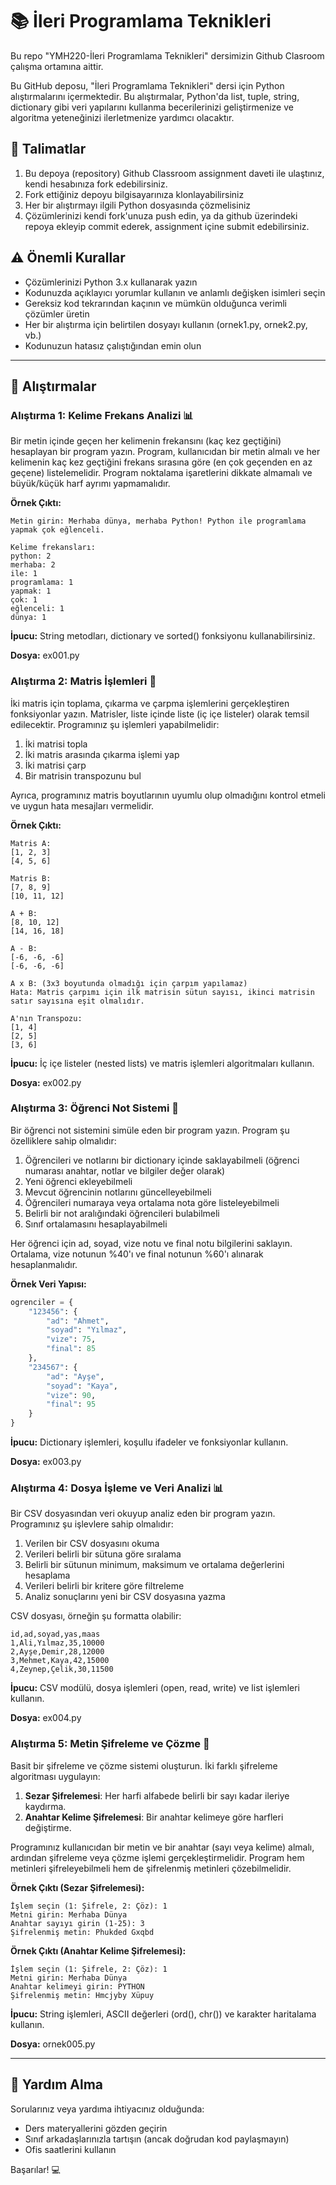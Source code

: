 # 📚 İleri Programlama Teknikleri

Bu repo "YMH220-İleri Programlama Teknikleri" dersimizin Github Clasroom çalışma ortamına aittir.

Bu GitHub deposu, "İleri Programlama Teknikleri" dersi için Python alıştırmalarını içermektedir. 
Bu alıştırmalar, Python'da list, tuple, string, dictionary gibi veri yapılarını kullanma becerilerinizi geliştirmenize ve algoritma yeteneğinizi ilerletmenize yardımcı olacaktır.

## 🎯 Talimatlar

1. Bu depoya (repository) Github Classroom assignment daveti ile ulaştınız, kendi hesabınıza fork edebilirsiniz.
2. Fork ettiğiniz depoyu bilgisayarınıza klonlayabilirsiniz
3. Her bir alıştırmayı ilgili Python dosyasında çözmelisiniz
4. Çözümlerinizi kendi fork'unuza push edin, ya da github üzerindeki repoya ekleyip commit ederek, assignment içine submit edebilirsiniz.

## ⚠️ Önemli Kurallar

- Çözümlerinizi Python 3.x kullanarak yazın
- Kodunuzda açıklayıcı yorumlar kullanın ve anlamlı değişken isimleri seçin
- Gereksiz kod tekrarından kaçının ve mümkün olduğunca verimli çözümler üretin
- Her bir alıştırma için belirtilen dosyayı kullanın (ornek1.py, ornek2.py, vb.)
- Kodunuzun hatasız çalıştığından emin olun

---

## 🧩 Alıştırmalar

### Alıştırma 1: Kelime Frekans Analizi 📊

Bir metin içinde geçen her kelimenin frekansını (kaç kez geçtiğini) hesaplayan bir program yazın. 
Program, kullanıcıdan bir metin almalı ve her kelimenin kaç kez geçtiğini frekans sırasına göre (en çok geçenden en az geçene) listelemelidir. 
Program noktalama işaretlerini dikkate almamalı ve büyük/küçük harf ayrımı yapmamalıdır.

**Örnek Çıktı:**
```
Metin girin: Merhaba dünya, merhaba Python! Python ile programlama yapmak çok eğlenceli.

Kelime frekansları:
python: 2
merhaba: 2
ile: 1
programlama: 1
yapmak: 1
çok: 1
eğlenceli: 1
dünya: 1
```

**İpucu:** String metodları, dictionary ve sorted() fonksiyonu kullanabilirsiniz.

**Dosya:** ex001.py

### Alıştırma 2: Matris İşlemleri 🔢

İki matris için toplama, çıkarma ve çarpma işlemlerini gerçekleştiren fonksiyonlar yazın. 
Matrisler, liste içinde liste (iç içe listeler) olarak temsil edilecektir. 
Programınız şu işlemleri yapabilmelidir:

1. İki matrisi topla
2. İki matris arasında çıkarma işlemi yap
3. İki matrisi çarp
4. Bir matrisin transpozunu bul

Ayrıca, programınız matris boyutlarının uyumlu olup olmadığını kontrol etmeli ve uygun hata mesajları vermelidir.

**Örnek Çıktı:**
```
Matris A:
[1, 2, 3]
[4, 5, 6]

Matris B:
[7, 8, 9]
[10, 11, 12]

A + B:
[8, 10, 12]
[14, 16, 18]

A - B:
[-6, -6, -6]
[-6, -6, -6]

A x B: (3x3 boyutunda olmadığı için çarpım yapılamaz)
Hata: Matris çarpımı için ilk matrisin sütun sayısı, ikinci matrisin satır sayısına eşit olmalıdır.

A'nın Transpozu:
[1, 4]
[2, 5]
[3, 6]
```

**İpucu:** İç içe listeler (nested lists) ve matris işlemleri algoritmaları kullanın.

**Dosya:** ex002.py

### Alıştırma 3: Öğrenci Not Sistemi 📝

Bir öğrenci not sistemini simüle eden bir program yazın. 
Program şu özelliklere sahip olmalıdır:

1. Öğrencileri ve notlarını bir dictionary içinde saklayabilmeli (öğrenci numarası anahtar, notlar ve bilgiler değer olarak)
2. Yeni öğrenci ekleyebilmeli
3. Mevcut öğrencinin notlarını güncelleyebilmeli
4. Öğrencileri numaraya veya ortalama nota göre listeleyebilmeli
5. Belirli bir not aralığındaki öğrencileri bulabilmeli
6. Sınıf ortalamasını hesaplayabilmeli

Her öğrenci için ad, soyad, vize notu ve final notu bilgilerini saklayın. Ortalama, vize notunun %40'ı ve final notunun %60'ı alınarak hesaplanmalıdır.

**Örnek Veri Yapısı:**
```python
ogrenciler = {
    "123456": {
        "ad": "Ahmet",
        "soyad": "Yılmaz",
        "vize": 75,
        "final": 85
    },
    "234567": {
        "ad": "Ayşe",
        "soyad": "Kaya",
        "vize": 90,
        "final": 95
    }
}
```

**İpucu:** Dictionary işlemleri, koşullu ifadeler ve fonksiyonlar kullanın.

**Dosya:** ex003.py

### Alıştırma 4: Dosya İşleme ve Veri Analizi 📊

Bir CSV dosyasından veri okuyup analiz eden bir program yazın. Programınız şu işlevlere sahip olmalıdır:

1. Verilen bir CSV dosyasını okuma
2. Verileri belirli bir sütuna göre sıralama
3. Belirli bir sütunun minimum, maksimum ve ortalama değerlerini hesaplama
4. Verileri belirli bir kritere göre filtreleme
5. Analiz sonuçlarını yeni bir CSV dosyasına yazma

CSV dosyası, örneğin şu formatta olabilir:
```
id,ad,soyad,yas,maas
1,Ali,Yılmaz,35,10000
2,Ayşe,Demir,28,12000
3,Mehmet,Kaya,42,15000
4,Zeynep,Çelik,30,11500
```

**İpucu:** CSV modülü, dosya işlemleri (open, read, write) ve list işlemleri kullanın.

**Dosya:** ex004.py

### Alıştırma 5: Metin Şifreleme ve Çözme 🔐

Basit bir şifreleme ve çözme sistemi oluşturun. İki farklı şifreleme algoritması uygulayın:

1. **Sezar Şifrelemesi**: Her harfi alfabede belirli bir sayı kadar ileriye kaydırma.
2. **Anahtar Kelime Şifrelemesi**: Bir anahtar kelimeye göre harfleri değiştirme.

Programınız kullanıcıdan bir metin ve bir anahtar (sayı veya kelime) almalı, ardından şifreleme veya çözme işlemi gerçekleştirmelidir. 
Program hem metinleri şifreleyebilmeli hem de şifrelenmiş metinleri çözebilmelidir.

**Örnek Çıktı (Sezar Şifrelemesi):**
```
İşlem seçin (1: Şifrele, 2: Çöz): 1
Metni girin: Merhaba Dünya
Anahtar sayıyı girin (1-25): 3
Şifrelenmiş metin: Phukded Gxqbd
```

**Örnek Çıktı (Anahtar Kelime Şifrelemesi):**
```
İşlem seçin (1: Şifrele, 2: Çöz): 1
Metni girin: Merhaba Dünya
Anahtar kelimeyi girin: PYTHON
Şifrelenmiş metin: Hmcjyby Xüpuy
```

**İpucu:** String işlemleri, ASCII değerleri (ord(), chr()) ve karakter haritalama kullanın.

**Dosya:** ornek005.py

---

## 🤝 Yardım Alma

Sorularınız veya yardıma ihtiyacınız olduğunda:
- Ders materyallerini gözden geçirin
- Sınıf arkadaşlarınızla tartışın (ancak doğrudan kod paylaşmayın)
- Ofis saatlerini kullanın

Başarılar! 💻
